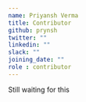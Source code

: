 ```yaml
---
name: Priyansh Verma
title: Contributor
github: prynsh
twitter: ""
linkedin: ""
slack: ""
joining_date: ""
role : contributor
---
```


Still waiting for this

